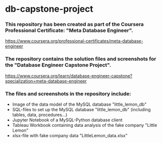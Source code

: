 # db-capstone-project

### This repository has been created as part of the Coursera Professional Certificate: "Meta Database Engineer".
https://www.coursera.org/professional-certificates/meta-database-engineer

### The repository contains the solution files and screenshots for the "Database Engineer Capstone Project".
https://www.coursera.org/learn/database-engineer-capstone?specialization=meta-database-engineer

### The files and screenshots in the repository include:
- Image of the data model of the MySQL database "little_lemon_db"
- SQL-files to set up the MySQL database "little_lemon_db" (including tables, data, procedures...)
- Jupyter Notebook of a MySQL-Python database client
- Tableau Workbook containing data analysis of the fake company "Little Lemon"
- xlsx-file with fake company data "LittleLemon_data.xlsx"

